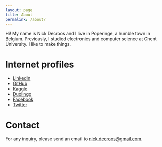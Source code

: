 ```yaml
---
layout: page
title: About
permalink: /about/
---
```


Hi! My name is Nick Decroos and I live in Poperinge, a humble town in Belgium. Previously, I studied electronics and computer science at Ghent University.
I like to make things.

Internet profiles
==

* [LinkedIn](https://www.linkedin.com/in/nick-decroos-285105116/)
* [GitHub](https://github.com/ndcroos)
* [Kaggle](https://www.kaggle.com/ndcroos)
* [Duolingo](https://www.duolingo.com/nickdecr)
* [Facebook](https://www.facebook.com/nick.decroos)
* [Twitter](https://twitter.com/NickDecroos)

Contact
==

For any inquiry, please send an email to nick.decroos@gmail.com.

